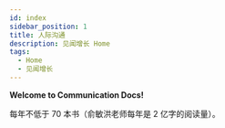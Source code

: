 ```yaml
---
id: index
sidebar_position: 1
title: 人际沟通
description: 见闻增长 Home
tags:
  - Home
  - 见闻增长
---
```


**Welcome to Communication Docs!**

每年不低于 70 本书（俞敏洪老师每年是 2 亿字的阅读量）。